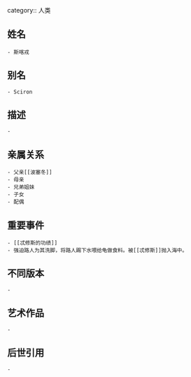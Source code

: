 category:: 人类
## 姓名
	- 斯喀戎
## 别名
	- Sciron
## 描述
	-
## 亲属关系
	- 父亲[[波塞冬]]
	- 母亲
	- 兄弟姐妹
	- 子女
	- 配偶
## 重要事件
	- [[忒修斯的功绩]]
	- 强迫路人为其洗脚，将路人踢下水喂给龟做食料。被[[忒修斯]]抛入海中。
## 不同版本
	-
## 艺术作品
	-
## 后世引用
	-
